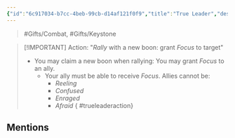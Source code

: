 ```yaml
---
{"id":"6c917034-b7cc-4beb-99cb-d14af121f0f9","title":"True Leader","description":"You can Rally to Focus targets.","publish":true,"date_created":"Sunday, March 31st 2024, 3:14:01 pm","date_modified":"Friday, April 19th 2024, 6:26:38 pm","cssclasses":["mado-heading"],"path":"Tabletop/Campaigns/And A Thousand Years More/Inventory/Gifts/True Leader.md","permalink":"/tabletop/campaigns/and-a-thousand-years-more/inventory/gifts/true-leader/","PassFrontmatter":true}
---
```



> #Gifts/Combat, #Gifts/Keystone

> [!IMPORTANT] Action: "*Rally* with a new boon: grant *Focus* to target"
> - You may claim a new boon when rallying: You may grant *Focus* to an ally.
> 	- Your ally must be able to receive *Focus*. Allies cannot be:
> 		- *Reeling*
> 		- *Confused*
> 		- *Enraged*
> 		- *Afraid*
{ #trueleaderaction}


## Mentions


